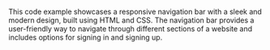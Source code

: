 This code example showcases a responsive navigation bar with a sleek and modern design, built using HTML and CSS. The navigation bar provides a user-friendly way to navigate through different sections of a website and includes options for signing in and signing up.
